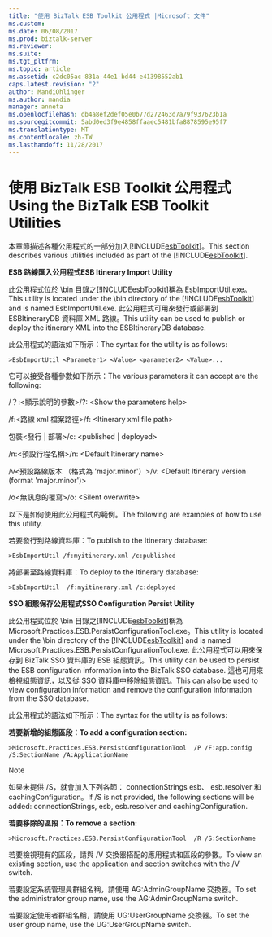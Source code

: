 ```yaml
---
title: "使用 BizTalk ESB Toolkit 公用程式 |Microsoft 文件"
ms.custom: 
ms.date: 06/08/2017
ms.prod: biztalk-server
ms.reviewer: 
ms.suite: 
ms.tgt_pltfrm: 
ms.topic: article
ms.assetid: c2dc05ac-831a-44e1-bd44-e41398552ab1
caps.latest.revision: "2"
author: MandiOhlinger
ms.author: mandia
manager: anneta
ms.openlocfilehash: db4a8ef2def05e0b77d272463d7a79f937623b1a
ms.sourcegitcommit: 5abd0ed3f9e4858ffaaec5481bfa8878595e95f7
ms.translationtype: MT
ms.contentlocale: zh-TW
ms.lasthandoff: 11/28/2017
---
```

# <a name="using-the-biztalk-esb-toolkit-utilities"></a><span data-ttu-id="6f448-102">使用 BizTalk ESB Toolkit 公用程式</span><span class="sxs-lookup"><span data-stu-id="6f448-102">Using the BizTalk ESB Toolkit Utilities</span></span>
<span data-ttu-id="6f448-103">本章節描述各種公用程式的一部分加入[!INCLUDE[esbToolkit](../includes/esbtoolkit-md.md)]。</span><span class="sxs-lookup"><span data-stu-id="6f448-103">This section describes various utilities included as part of the [!INCLUDE[esbToolkit](../includes/esbtoolkit-md.md)].</span></span>  
  
 <span data-ttu-id="6f448-104">**ESB 路線匯入公用程式**</span><span class="sxs-lookup"><span data-stu-id="6f448-104">**ESB Itinerary Import Utility**</span></span>  
  
 <span data-ttu-id="6f448-105">此公用程式位於 \bin 目錄之[!INCLUDE[esbToolkit](../includes/esbtoolkit-md.md)]稱為 EsbImportUtil.exe。</span><span class="sxs-lookup"><span data-stu-id="6f448-105">This utility is located under the \bin directory of the [!INCLUDE[esbToolkit](../includes/esbtoolkit-md.md)] and is named EsbImportUtil.exe.</span></span> <span data-ttu-id="6f448-106">此公用程式可用來發行或部署到 ESBItineraryDB 資料庫 XML 路線。</span><span class="sxs-lookup"><span data-stu-id="6f448-106">This utility can be used to publish or deploy the itinerary XML into the ESBItineraryDB database.</span></span>  
  
 <span data-ttu-id="6f448-107">此公用程式的語法如下所示：</span><span class="sxs-lookup"><span data-stu-id="6f448-107">The syntax for the utility is as follows:</span></span>  
  
```  
>EsbImportUtil <Parameter1> <Value> <parameter2> <Value>...  
```  
  
 <span data-ttu-id="6f448-108">它可以接受各種參數如下所示：</span><span class="sxs-lookup"><span data-stu-id="6f448-108">The various parameters it can accept are the following:</span></span>  
  
 <span data-ttu-id="6f448-109">/？:\<顯示說明的參數\></span><span class="sxs-lookup"><span data-stu-id="6f448-109">/?: \<Show the parameters help\></span></span>  
  
 <span data-ttu-id="6f448-110">/f:\<路線 xml 檔案路徑\></span><span class="sxs-lookup"><span data-stu-id="6f448-110">/f: \<Itinerary xml file path\></span></span>  
  
 <span data-ttu-id="6f448-111">包裝\<發行 &#124; 部署\></span><span class="sxs-lookup"><span data-stu-id="6f448-111">/c: \<published &#124; deployed\></span></span>  
  
 <span data-ttu-id="6f448-112">/n:\<預設行程名稱\></span><span class="sxs-lookup"><span data-stu-id="6f448-112">/n: \<Default Itinerary name\></span></span>  
  
 <span data-ttu-id="6f448-113">/v\<預設路線版本 （格式為 'major.minor'）\></span><span class="sxs-lookup"><span data-stu-id="6f448-113">/v: \<Default Itinerary version (format 'major.minor')\></span></span>  
  
 <span data-ttu-id="6f448-114">/o\<無訊息的覆寫\></span><span class="sxs-lookup"><span data-stu-id="6f448-114">/o: \<Silent overwrite\></span></span>  
  
 <span data-ttu-id="6f448-115">以下是如何使用此公用程式的範例。</span><span class="sxs-lookup"><span data-stu-id="6f448-115">The following are examples of how to use this utility.</span></span>  
  
 <span data-ttu-id="6f448-116">若要發行到路線資料庫：</span><span class="sxs-lookup"><span data-stu-id="6f448-116">To publish to the Itinerary database:</span></span>  
  
```  
>EsbImportUtil /f:myitinerary.xml /c:published  
```  
  
 <span data-ttu-id="6f448-117">將部署至路線資料庫：</span><span class="sxs-lookup"><span data-stu-id="6f448-117">To deploy to the Itinerary database:</span></span>  
  
```  
>EsbImportUtil  /f:myitinerary.xml /c:deployed  
```  
  
 <span data-ttu-id="6f448-118">**SSO 組態保存公用程式**</span><span class="sxs-lookup"><span data-stu-id="6f448-118">**SSO Configuration Persist Utility**</span></span>  
  
 <span data-ttu-id="6f448-119">此公用程式位於 \bin 目錄之[!INCLUDE[esbToolkit](../includes/esbtoolkit-md.md)]稱為 Microsoft.Practices.ESB.PersistConfigurationTool.exe。</span><span class="sxs-lookup"><span data-stu-id="6f448-119">This utility is located under the \bin directory of the [!INCLUDE[esbToolkit](../includes/esbtoolkit-md.md)] and is named Microsoft.Practices.ESB.PersistConfigurationTool.exe.</span></span> <span data-ttu-id="6f448-120">此公用程式可以用來保存到 BizTalk SSO 資料庫的 ESB 組態資訊。</span><span class="sxs-lookup"><span data-stu-id="6f448-120">This utility can be used to persist the ESB configuration information into the BizTalk SSO database.</span></span> <span data-ttu-id="6f448-121">這也可用來檢視組態資訊，以及從 SSO 資料庫中移除組態資訊。</span><span class="sxs-lookup"><span data-stu-id="6f448-121">This can also be used to view configuration information and remove the configuration information from the SSO database.</span></span>  
  
 <span data-ttu-id="6f448-122">此公用程式的語法如下所示：</span><span class="sxs-lookup"><span data-stu-id="6f448-122">The syntax for the utility is as follows:</span></span>  
  
 <span data-ttu-id="6f448-123">**若要新增的組態區段：**</span><span class="sxs-lookup"><span data-stu-id="6f448-123">**To add a configuration section:**</span></span>  
  
```  
>Microsoft.Practices.ESB.PersistConfigurationTool  /P /F:app.config /S:SectionName /A:ApplicationName  
```  
  
> [!NOTE]
>  <span data-ttu-id="6f448-124">如果未提供 /S，就會加入下列各節： connectionStrings esb、 esb.resolver 和 cachingConfiguration。</span><span class="sxs-lookup"><span data-stu-id="6f448-124">If /S is not provided, the following sections will be added: connectionStrings, esb, esb.resolver and cachingConfiguration.</span></span>  
  
 <span data-ttu-id="6f448-125">**若要移除的區段：**</span><span class="sxs-lookup"><span data-stu-id="6f448-125">**To remove a section:**</span></span>  
  
```  
>Microsoft.Practices.ESB.PersistConfigurationTool  /R /S:SectionName  
```  
  
 <span data-ttu-id="6f448-126">若要檢視現有的區段，請與 /V 交換器搭配的應用程式和區段的參數。</span><span class="sxs-lookup"><span data-stu-id="6f448-126">To view an existing section, use the application and section switches with the /V switch.</span></span>  
  
 <span data-ttu-id="6f448-127">若要設定系統管理員群組名稱，請使用 AG:AdminGroupName 交換器。</span><span class="sxs-lookup"><span data-stu-id="6f448-127">To set the administrator group name, use the AG:AdminGroupName switch.</span></span>  
  
 <span data-ttu-id="6f448-128">若要設定使用者群組名稱，請使用 UG:UserGroupName 交換器。</span><span class="sxs-lookup"><span data-stu-id="6f448-128">To set the user group name, use the UG:UserGroupName switch.</span></span>